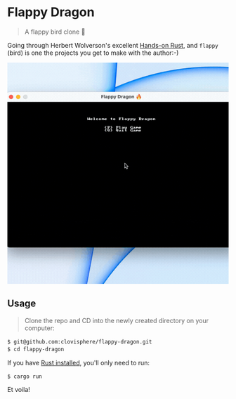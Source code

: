 # Flappy Dragon

> A flappy bird clone 🤭

Going through Herbert Wolverson's excellent [Hands-on Rust](https://pragprog.com/titles/hwrust/hands-on-rust/), and `flappy` (bird) is one the projects you get to make with the author:-)


![playing flappy dragon](./flappy-dragon.gif)


## Usage

> Clone the repo and CD into the newly created directory on your computer:

```bash
$ git@github.com:clovisphere/flappy-dragon.git
$ cd flappy-dragon
```

If you have [Rust installed](https://www.rust-lang.org/tools/install), you'll only need to run:

```bash
$ cargo run
```

Et voila!
